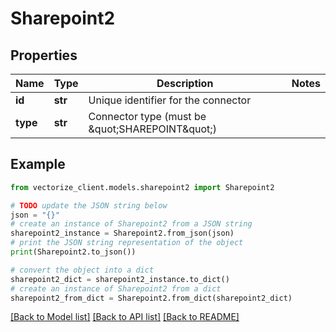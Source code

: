 # Sharepoint2


## Properties

Name | Type | Description | Notes
------------ | ------------- | ------------- | -------------
**id** | **str** | Unique identifier for the connector | 
**type** | **str** | Connector type (must be \&quot;SHAREPOINT\&quot;) | 

## Example

```python
from vectorize_client.models.sharepoint2 import Sharepoint2

# TODO update the JSON string below
json = "{}"
# create an instance of Sharepoint2 from a JSON string
sharepoint2_instance = Sharepoint2.from_json(json)
# print the JSON string representation of the object
print(Sharepoint2.to_json())

# convert the object into a dict
sharepoint2_dict = sharepoint2_instance.to_dict()
# create an instance of Sharepoint2 from a dict
sharepoint2_from_dict = Sharepoint2.from_dict(sharepoint2_dict)
```
[[Back to Model list]](../README.md#documentation-for-models) [[Back to API list]](../README.md#documentation-for-api-endpoints) [[Back to README]](../README.md)


